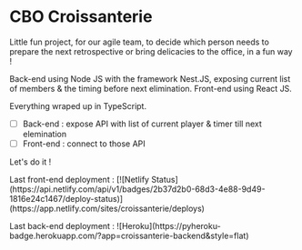 # CBO Croissanterie

Little fun project, for our agile team, to decide which person needs to prepare the next retrospective or bring delicacies to the office, in a fun way !

Back-end using Node JS with the framework Nest.JS, exposing current list of members & the timing before next elimination.
Front-end using React JS.

Everything wraped up in TypeScript.

- [ ] Back-end : expose API with list of current player & timer till next elemination
- [ ] Front-end : connect to those API

Let's do it !
<p>
Last front-end deployment : [![Netlify Status](https://api.netlify.com/api/v1/badges/2b37d2b0-68d3-4e88-9d49-1816e24c1467/deploy-status)](https://app.netlify.com/sites/croissanterie/deploys)
</p>
<p>
Last back-end deployment : ![Heroku](https://pyheroku-badge.herokuapp.com/?app=croissanterie-backend&style=flat)
</p>



